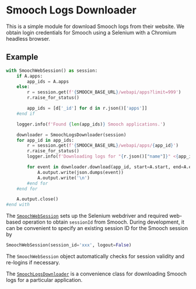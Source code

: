 # Smooch Logs Downloader

This is a simple module for download Smooch logs from their website.
We obtain login credentials for Smooch using a Selenium with a Chromium headless browser.

## Example

```python
with SmoochWebSession() as session:
    if A.apps:
        app_ids = A.apps
    else:
        r = session.get(f'{SMOOCH_BASE_URL}/webapi/apps?limit=999')
        r.raise_for_status()

        app_ids = [d['_id'] for d in r.json()['apps']]
    #end if

    logger.info(f'Found {len(app_ids)} Smooch applications.')

    downloader = SmoochLogsDownloader(session)
    for app_id in app_ids:
        r = session.get(f'{SMOOCH_BASE_URL}/webapi/apps/{app_id}')
        r.raise_for_status()
        logger.info(f'Downloading logs for "{r.json()["name"]}" <{app_id}> from Smooch.')

        for event in downloader.download(app_id, start=A.start, end=A.end):
            A.output.write(json.dumps(event))
            A.output.write('\n')
        #end for
    #end for

    A.output.close()
#end with
```

The [`SmoochWebSession`](smooch_logs/session.py) sets up the Selenium webdriver and required web-based operation to obtain `sessionId` from Smooch.
During development, it can be convenient to specify an existing session ID for the Smooch session by
```python
SmoochWebSession(session_id='xxx', logout=False)
```
The `SmoochWebSession` object automatically checks for session validity and re-logins if necessary.

The [`SmoochLogsDownloader`](smooch_logs/downloader.py) is a convenience class for downloading Smooch logs for a particular application.
